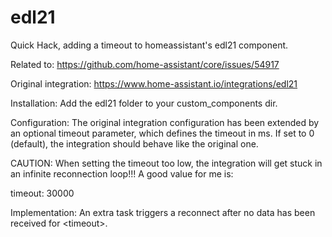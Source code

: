 # edl21
Quick Hack, adding a timeout to homeassistant's edl21 component.

Related to: https://github.com/home-assistant/core/issues/54917

Original integration: https://www.home-assistant.io/integrations/edl21

Installation:
  Add the edl21 folder to your custom_components dir.
  
Configuration:
The original integration configuration has been extended by an optional timeout parameter, which defines the timeout in ms.
If set to 0 (default), the integration should behave like the original one.

CAUTION:
When setting the timeout too low, the integration will get stuck in an infinite reconnection loop!!!
A good value for me is:

timeout: 30000

Implementation:
An extra task triggers a reconnect after no data has been received for \<timeout\>.
